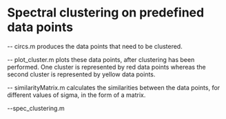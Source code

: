 # Spectral clustering on  predefined data points

-- circs.m produces the data points that need to be clustered.

-- plot_cluster.m plots these data points, after clustering has been performed. One cluster is represented by red data points whereas the  second cluster is represented by yellow data points.

-- similarityMatrix.m calculates the similarities between the data points, for different values of sigma, in the form of a matrix.

--spec_clustering.m
